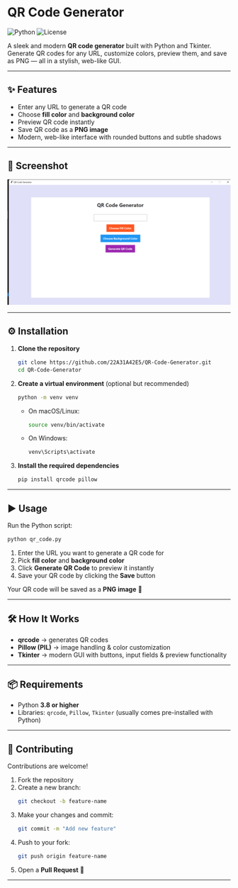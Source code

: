 # QR Code Generator  
![Python](https://img.shields.io/badge/Python-3.11-blue) ![License](https://img.shields.io/badge/License-MIT-green)

A sleek and modern **QR code generator** built with Python and Tkinter. Generate QR codes for any URL, customize colors, preview them, and save as PNG — all in a stylish, web-like GUI.

---

## ✨ Features
- Enter any URL to generate a QR code  
- Choose **fill color** and **background color**  
- Preview QR code instantly  
- Save QR code as a **PNG image**  
- Modern, web-like interface with rounded buttons and subtle shadows  

---

## 📸 Screenshot
![QR Code Generator Screenshot](screenshot.png)

---

## ⚙️ Installation

1. **Clone the repository**
   ```bash
   git clone https://github.com/22A31A42E5/QR-Code-Generator.git
   cd QR-Code-Generator
   ```

2. **Create a virtual environment** (optional but recommended)  
   ```bash
   python -m venv venv
   ```

   - On macOS/Linux:
     ```bash
     source venv/bin/activate
     ```
   - On Windows:
     ```bash
     venv\Scripts\activate
     ```

3. **Install the required dependencies**
   ```bash
   pip install qrcode pillow
   ```

---

## ▶️ Usage

Run the Python script:
```bash
python qr_code.py
```

1. Enter the URL you want to generate a QR code for  
2. Pick **fill color** and **background color**  
3. Click **Generate QR Code** to preview it instantly  
4. Save your QR code by clicking the **Save** button  

Your QR code will be saved as a **PNG image** 🎉

---

## 🛠️ How It Works
- **qrcode** → generates QR codes  
- **Pillow (PIL)** → image handling & color customization  
- **Tkinter** → modern GUI with buttons, input fields & preview functionality  

---

## 📦 Requirements
- Python **3.8 or higher**  
- Libraries: `qrcode`, `Pillow`, `Tkinter` (usually comes pre-installed with Python)  

---

## 🤝 Contributing
Contributions are welcome!  

1. Fork the repository  
2. Create a new branch:  
   ```bash
   git checkout -b feature-name
   ```
3. Make your changes and commit:  
   ```bash
   git commit -m "Add new feature"
   ```
4. Push to your fork:  
   ```bash
   git push origin feature-name
   ```
5. Open a **Pull Request** 🎯

---


